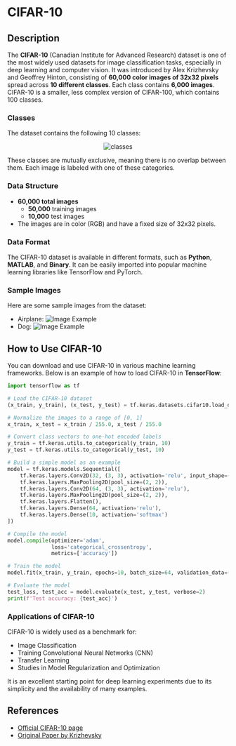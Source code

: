 # CIFAR-10 

## Description

The **CIFAR-10** (Canadian Institute for Advanced Research) dataset is one of the most widely used datasets for image classification tasks, especially in deep learning and computer vision. It was introduced by Alex Krizhevsky and Geoffrey Hinton, consisting of **60,000 color images of 32x32 pixels** spread across **10 different classes**. Each class contains **6,000 images**. CIFAR-10 is a smaller, less complex version of CIFAR-100, which contains 100 classes.

### Classes

The dataset contains the following 10 classes:
<p align="center">
  <img src="https://production-media.paperswithcode.com/datasets/4fdf2b82-2bc3-4f97-ba51-400322b228b1.png" alt="classes">
</p>

These classes are mutually exclusive, meaning there is no overlap between them. Each image is labeled with one of these categories.

### Data Structure

- **60,000 total images**
  - **50,000** training images
  - **10,000** test images
- The images are in color (RGB) and have a fixed size of 32x32 pixels.

### Data Format

The CIFAR-10 dataset is available in different formats, such as **Python**, **MATLAB**, and **Binary**. It can be easily imported into popular machine learning libraries like TensorFlow and PyTorch.

### Sample Images

Here are some sample images from the dataset:

- Airplane: ![Image Example](https://www.cs.toronto.edu/~kriz/cifar-10-sample/airplane1.png)
- Dog: ![Image Example](https://www.cs.toronto.edu/~kriz/cifar-10-sample/dog4.png)

## How to Use CIFAR-10



You can download and use CIFAR-10 in various machine learning frameworks. Below is an example of how to load CIFAR-10 in **TensorFlow**:

```python
import tensorflow as tf

# Load the CIFAR-10 dataset
(x_train, y_train), (x_test, y_test) = tf.keras.datasets.cifar10.load_data()

# Normalize the images to a range of [0, 1]
x_train, x_test = x_train / 255.0, x_test / 255.0

# Convert class vectors to one-hot encoded labels
y_train = tf.keras.utils.to_categorical(y_train, 10)
y_test = tf.keras.utils.to_categorical(y_test, 10)

# Build a simple model as an example
model = tf.keras.models.Sequential([
    tf.keras.layers.Conv2D(32, (3, 3), activation='relu', input_shape=(32, 32, 3)),
    tf.keras.layers.MaxPooling2D(pool_size=(2, 2)),
    tf.keras.layers.Conv2D(64, (3, 3), activation='relu'),
    tf.keras.layers.MaxPooling2D(pool_size=(2, 2)),
    tf.keras.layers.Flatten(),
    tf.keras.layers.Dense(64, activation='relu'),
    tf.keras.layers.Dense(10, activation='softmax')
])

# Compile the model
model.compile(optimizer='adam',
              loss='categorical_crossentropy',
              metrics=['accuracy'])

# Train the model
model.fit(x_train, y_train, epochs=10, batch_size=64, validation_data=(x_test, y_test))

# Evaluate the model
test_loss, test_acc = model.evaluate(x_test, y_test, verbose=2)
print(f'Test accuracy: {test_acc}')

```
### Applications of CIFAR-10

CIFAR-10 is widely used as a benchmark for:

- Image Classification
- Training Convolutional Neural Networks (CNN)
- Transfer Learning
- Studies in Model Regularization and Optimization

It is an excellent starting point for deep learning experiments due to its simplicity and the availability of many examples.

## References

- [Official CIFAR-10 page](https://www.cs.toronto.edu/~kriz/cifar.html)
- [Original Paper by Krizhevsky](https://www.cs.toronto.edu/~kriz/learning-features-2009-TR.pdf)
